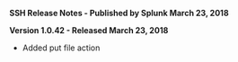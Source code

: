 **SSH Release Notes - Published by Splunk March 23, 2018**


**Version 1.0.42 - Released March 23, 2018**

* Added put file action
